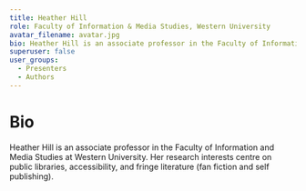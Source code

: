 ```yaml
---
title: Heather Hill
role: Faculty of Information & Media Studies, Western University
avatar_filename: avatar.jpg
bio: Heather Hill is an associate professor in the Faculty of Information and Media Studies at Western University. Her research interests centre on public libraries, accessibility, and fringe literature (fan fiction and self publishing).
superuser: false
user_groups:
  - Presenters
  - Authors
---
```

# Bio

Heather Hill is an associate professor in the Faculty of Information and Media Studies at Western University. Her research interests centre on public libraries, accessibility, and fringe literature (fan fiction and self publishing).
